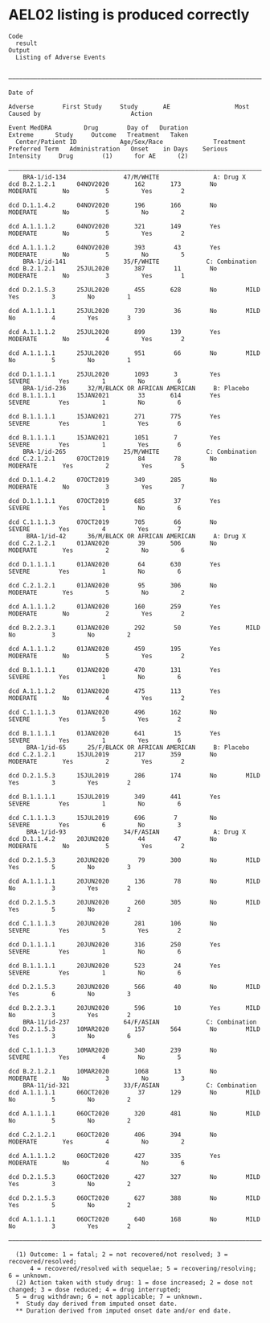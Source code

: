 # AEL02 listing is produced correctly

    Code
      result
    Output
      Listing of Adverse Events
      
      ——————————————————————————————————————————————————————————————————————————————————————————————————————————————————————————————————————————————————————————————————————————————————————————
                                                                                                Date of                                                                                         
                                                                               Adverse        First Study     Study       AE                  Most      Caused by                         Action
                                                                             Event MedDRA         Drug        Day of   Duration              Extreme      Study     Outcome   Treatment   Taken 
      Center/Patient ID            Age/Sex/Race              Treatment      Preferred Term   Administration   Onset    in Days    Serious   Intensity     Drug        (1)      for AE      (2)  
      ——————————————————————————————————————————————————————————————————————————————————————————————————————————————————————————————————————————————————————————————————————————————————————————
        BRA-1/id-134                47/M/WHITE               A: Drug X      dcd B.2.1.2.1      04NOV2020       162       173        No      MODERATE       No          5         Yes        2   
                                                                            dcd D.1.1.4.2      04NOV2020       196       166        No      MODERATE       No          5         No         2   
                                                                            dcd A.1.1.1.2      04NOV2020       321       149        Yes     MODERATE       No          5         Yes        2   
                                                                            dcd A.1.1.1.2      04NOV2020       393        43        Yes     MODERATE       No          5         No         5   
        BRA-1/id-141                35/F/WHITE             C: Combination   dcd B.2.1.2.1      25JUL2020       387        11        No      MODERATE       No          3         Yes        1   
                                                                            dcd D.2.1.5.3      25JUL2020       455       628        No        MILD         Yes         3         No         1   
                                                                            dcd A.1.1.1.1      25JUL2020       739        36        No        MILD         No          4         Yes        3   
                                                                            dcd A.1.1.1.2      25JUL2020       899       139        Yes     MODERATE       No          4         Yes        2   
                                                                            dcd A.1.1.1.1      25JUL2020       951        66        No        MILD         No          5         No         1   
                                                                            dcd D.1.1.1.1      25JUL2020       1093       3         Yes      SEVERE        Yes         1         No         6   
        BRA-1/id-236      32/M/BLACK OR AFRICAN AMERICAN     B: Placebo     dcd B.1.1.1.1      15JAN2021        33       614        Yes      SEVERE        Yes         1         No         6   
                                                                            dcd B.1.1.1.1      15JAN2021       271       775        Yes      SEVERE        Yes         1         Yes        6   
                                                                            dcd B.1.1.1.1      15JAN2021       1051       7         Yes      SEVERE        Yes         1         Yes        6   
        BRA-1/id-265                25/M/WHITE             C: Combination   dcd C.2.1.2.1      07OCT2019        84        78        No      MODERATE       Yes         2         Yes        5   
                                                                            dcd D.1.1.4.2      07OCT2019       349       285        No      MODERATE       No          3         Yes        7   
                                                                            dcd D.1.1.1.1      07OCT2019       685        37        Yes      SEVERE        Yes         1         No         6   
                                                                            dcd C.1.1.1.3      07OCT2019       705        66        No       SEVERE        Yes         4         Yes        7   
         BRA-1/id-42      36/M/BLACK OR AFRICAN AMERICAN     A: Drug X      dcd C.2.1.2.1      01JAN2020        39       506        No      MODERATE       Yes         2         No         6   
                                                                            dcd D.1.1.1.1      01JAN2020        64       630        Yes      SEVERE        Yes         1         No         6   
                                                                            dcd C.2.1.2.1      01JAN2020        95       306        No      MODERATE       Yes         5         No         2   
                                                                            dcd A.1.1.1.2      01JAN2020       160       259        Yes     MODERATE       No          2         Yes        2   
                                                                            dcd B.2.2.3.1      01JAN2020       292        50        Yes       MILD         No          3         No         2   
                                                                            dcd A.1.1.1.2      01JAN2020       459       195        Yes     MODERATE       No          5         Yes        2   
                                                                            dcd B.1.1.1.1      01JAN2020       470       131        Yes      SEVERE        Yes         1         No         6   
                                                                            dcd A.1.1.1.2      01JAN2020       475       113        Yes     MODERATE       No          4         Yes        2   
                                                                            dcd C.1.1.1.3      01JAN2020       496       162        No       SEVERE        Yes         5         Yes        2   
                                                                            dcd B.1.1.1.1      01JAN2020       641        15        Yes      SEVERE        Yes         1         Yes        6   
         BRA-1/id-65      25/F/BLACK OR AFRICAN AMERICAN     B: Placebo     dcd C.2.1.2.1      15JUL2019       217       359        No      MODERATE       Yes         2         Yes        2   
                                                                            dcd D.2.1.5.3      15JUL2019       286       174        No        MILD         Yes         3         Yes        2   
                                                                            dcd B.1.1.1.1      15JUL2019       349       441        Yes      SEVERE        Yes         1         No         6   
                                                                            dcd C.1.1.1.3      15JUL2019       696        7         No       SEVERE        Yes         6         No         3   
         BRA-1/id-93                34/F/ASIAN               A: Drug X      dcd D.1.1.4.2      20JUN2020        44        47        No      MODERATE       No          5         Yes        2   
                                                                            dcd D.2.1.5.3      20JUN2020        79       300        No        MILD         Yes         5         No         3   
                                                                            dcd A.1.1.1.1      20JUN2020       136        78        No        MILD         No          3         Yes        2   
                                                                            dcd D.2.1.5.3      20JUN2020       260       305        No        MILD         Yes         5         No         2   
                                                                            dcd C.1.1.1.3      20JUN2020       281       106        No       SEVERE        Yes         5         Yes        2   
                                                                            dcd D.1.1.1.1      20JUN2020       316       250        Yes      SEVERE        Yes         1         No         6   
                                                                            dcd B.1.1.1.1      20JUN2020       523        24        Yes      SEVERE        Yes         1         No         6   
                                                                            dcd D.2.1.5.3      20JUN2020       566        40        No        MILD         Yes         6         No         3   
                                                                            dcd B.2.2.3.1      20JUN2020       596        10        Yes       MILD         No          3         Yes        2   
        BRA-11/id-237               64/F/ASIAN             C: Combination   dcd D.2.1.5.3      10MAR2020       157       564        No        MILD         Yes         3         No         6   
                                                                            dcd C.1.1.1.3      10MAR2020       340       239        No       SEVERE        Yes         4         No         5   
                                                                            dcd B.2.1.2.1      10MAR2020       1068       13        No      MODERATE       No          3         No         3   
        BRA-11/id-321               33/F/ASIAN             C: Combination   dcd A.1.1.1.1      06OCT2020        37       129        No        MILD         No          5         No         2   
                                                                            dcd A.1.1.1.1      06OCT2020       320       481        No        MILD         No          5         No         2   
                                                                            dcd C.2.1.2.1      06OCT2020       406       394        No      MODERATE       Yes         4         No         2   
                                                                            dcd A.1.1.1.2      06OCT2020       427       335        Yes     MODERATE       No          4         No         6   
                                                                            dcd D.2.1.5.3      06OCT2020       427       327        No        MILD         Yes         3         No         2   
                                                                            dcd D.2.1.5.3      06OCT2020       627       388        No        MILD         Yes         5         No         2   
                                                                            dcd A.1.1.1.1      06OCT2020       640       168        No        MILD         No          3         Yes        2   
      ——————————————————————————————————————————————————————————————————————————————————————————————————————————————————————————————————————————————————————————————————————————————————————————
      
      (1) Outcome: 1 = fatal; 2 = not recovered/not resolved; 3 = recovered/resolved;
          4 = recovered/resolved with sequelae; 5 = recovering/resolving; 6 = unknown.
      (2) Action taken with study drug: 1 = dose increased; 2 = dose not changed; 3 = dose reduced; 4 = drug interrupted;
      5 = drug withdrawn; 6 = not applicable; 7 = unknown.
      *  Study day derived from imputed onset date.
      ** Duration derived from imputed onset date and/or end date.

